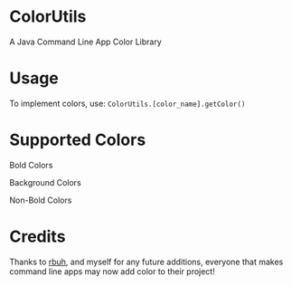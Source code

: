 # ColorUtils

A Java Command Line App Color Library

# Usage

To implement colors, use: `ColorUtils.[color_name].getColor()`

# Supported Colors

Bold Colors

Background Colors

Non-Bold Colors

# Credits

Thanks to <a href="https://github.com/rbuh">rbuh</a>, and myself for any future additions, everyone that makes command line apps may now add color to their project!
